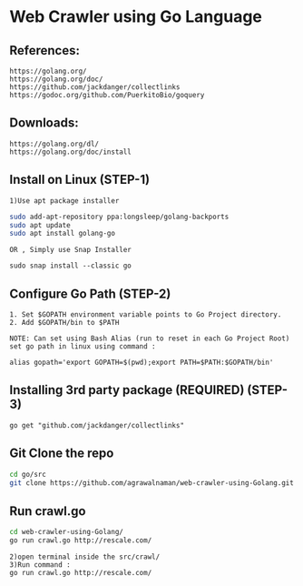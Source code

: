 
# Web Crawler using Go Language


## References:

    https://golang.org/
    https://golang.org/doc/
    https://github.com/jackdanger/collectlinks
    https://godoc.org/github.com/PuerkitoBio/goquery

## Downloads:

    https://golang.org/dl/
    https://golang.org/doc/install


## Install on Linux (STEP-1)
	1)Use apt package installer
```bash
sudo add-apt-repository ppa:longsleep/golang-backports
sudo apt update
sudo apt install golang-go
```
	OR , Simply use Snap Installer
`sudo snap install --classic go`
## Configure Go Path (STEP-2)

	1. Set $GOPATH environment variable points to Go Project directory.
	2. Add $GOPATH/bin to $PATH
	
	NOTE: Can set using Bash Alias (run to reset in each Go Project Root)
	set go path in linux using command : 
	
`alias gopath='export GOPATH=$(pwd);export PATH=$PATH:$GOPATH/bin'`
	
##  Installing 3rd party package (REQUIRED) (STEP-3)
`go get "github.com/jackdanger/collectlinks"`
	
## Git Clone the repo
```bash
cd go/src
git clone https://github.com/agrawalnaman/web-crawler-using-Golang.git
```
## Run crawl.go
```bash
cd web-crawler-using-Golang/
go run crawl.go http://rescale.com/
```


	2)open terminal inside the src/crawl/
	3)Run command :
	go run crawl.go http://rescale.com/
	


    
